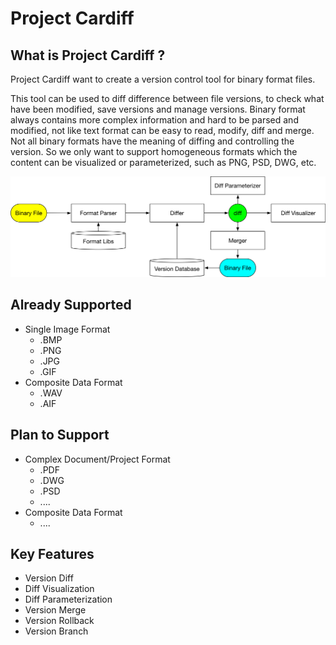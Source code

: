 # Project Cardiff

## What is Project Cardiff ?

Project Cardiff want to create a version control tool for binary format files.

This tool can be used to diff difference between file versions, to check what have been modified, save versions and manage versions. Binary format always contains more complex information and hard to be parsed and modified, not like text format can be easy to read, modify, diff and merge. Not all binary formats have the meaning of diffing and controlling the version. So we only want to support homogeneous formats which the content can be visualized or parameterized, such as PNG, PSD, DWG, etc.

![How It Works](How_It_Works.png)

## Already Supported
* Single Image Format
    - .BMP
    - .PNG
    - .JPG
    - .GIF
* Composite Data Format
    - .WAV
    - .AIF

## Plan to Support
* Complex Document/Project Format
    - .PDF
    - .DWG
    - .PSD
    - ....
* Composite Data Format
    - ....

## Key Features
* Version Diff
* Diff Visualization
* Diff Parameterization
* Version Merge
* Version Rollback
* Version Branch
